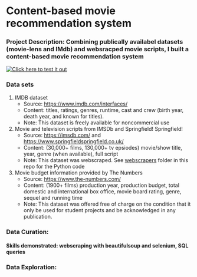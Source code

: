 # Content-based movie recommendation system

### Project Description: Combining publically availabel datasets (movie-lens and IMdb) and websracped movie scripts, I built a content-based movie recommendation system

[![Click here to test it out](https://github.com/nfasano/movie_recommender/blob/main/images/test.png)](https://nmfasano5-content-based-movie-recommendation-system.hf.space)

### Data sets
1) IMDB dataset 
    - Source: https://www.imdb.com/interfaces/
    - Content: titles, ratings, genres, runtime, cast and crew (birth year, death year, and known for titles). 
    - Note: This dataset is freely available for noncommercial use
2) Movie and television scripts from IMSDb and Springfield! Springfield!
    - Source: https://imsdb.com/ and https://www.springfieldspringfield.co.uk/
    - Content: (30,000+ films, 130,000+ tv epsiodes) movie/show title, year, genre (when available), full script
    - Note: This dataset was webscraped. See [webscrapers](https://github.com/nfasano/movieScripts/tree/main/webscrapers) folder in this repo for the Python code
3) Movie budget information provided by The Numbers 
    - Source: https://www.the-numbers.com/
    - Content: (1900+ films) production year, production budget, total domestic and international box office, movie board rating, genre, sequel and running time
    - Note: This dataset was offered free of charge on the condition that it only be used for student projects and be acknowledged in any publication. 

### Data Curation: 
#### Skills demonstrated: webscraping with beautifulsoup and selenium, SQL queries

### Data Exploration: 
